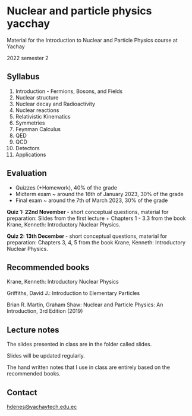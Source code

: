 # Nuclear and particle physics yacchay

Material for the Introduction to Nuclear and Particle Physics course at Yachay

2022 semester 2

## Syllabus

1. Introduction - Fermions, Bosons, and Fields	
2. Nuclear structure
3. Nuclear decay and Radioactivity
4. Nuclear reactions
5. Relativistic Kinematics 
6. Symmetries
7. Feynman Calculus	
8. QED
9. QCD
10. Detectors 
11. Applications

## Evaluation

- Quizzes (+Homework), 40% of the grade
- Midterm exam ~ around the 16th of January 2023, 30% of the grade 
- Final exam ~ around the 7th of March 2023, 30% of the grade

<b> Quiz 1: 22nd November </b> - short conceptual questions, material for preparation: Slides from the first lecture + Chapters 1 - 3.3 from the book Krane, Kenneth: Introductory Nuclear Physics.

<b> Quiz 2: 13th December </b> - short conceptual questions, material for preparation: Chapters 3, 4, 5 from the book Krane, Kenneth: Introductory Nuclear Physics.

## Recommended books

Krane, Kenneth: Introductory Nuclear Physics

Griffiths, David J.: Introduction to Elementary Particles

Brian R. Martin, Graham Shaw: Nuclear and Particle Physics: An Introduction, 3rd Edition (2019)

## Lecture notes
The slides presented in class are in the folder called slides.

Slides will be updated regularly.

The hand written notes that I use in class are entirely based on the recommended books.

## Contact
hdenes@yachaytech.edu.ec
